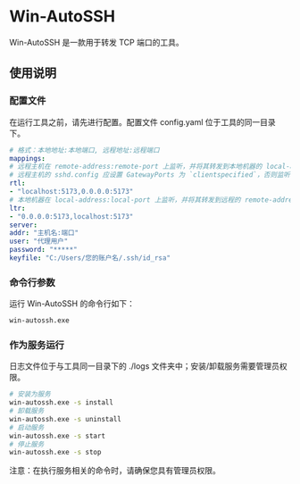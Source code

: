# Win-AutoSSH
Win-AutoSSH 是一款用于转发 TCP 端口的工具。

## 使用说明
### 配置文件
在运行工具之前，请先进行配置。配置文件 config.yaml 位于工具的同一目录下。

```yaml
# 格式：本地地址:本地端口, 远程地址:远程端口
mappings:
# 远程主机在 remote-address:remote-port 上监听，并将其转发到本地机器的 local-address:local-port
# 远程主机的 sshd.config 应设置 GatewayPorts 为 `clientspecified`，否则监听地址将不会指定
rtl:
- "localhost:5173,0.0.0.0:5173"
# 本地机器在 local-address:local-port 上监听，并将其转发到远程的 remote-address:remote-port
ltr:
- "0.0.0.0:5173,localhost:5173"
server:
addr: "主机名:端口"
user: "代理用户"
password: "*****"
keyfile: "C:/Users/您的账户名/.ssh/id_rsa"
```
### 命令行参数
运行 Win-AutoSSH 的命令行如下：
```bash
win-autossh.exe
```
### 作为服务运行
日志文件位于与工具同一目录下的 ./logs 文件夹中；安装/卸载服务需要管理员权限。

```bash
# 安装为服务
win-autossh.exe -s install
# 卸载服务
win-autossh.exe -s uninstall
# 启动服务
win-autossh.exe -s start
# 停止服务
win-autossh.exe -s stop
```
注意：在执行服务相关的命令时，请确保您具有管理员权限。